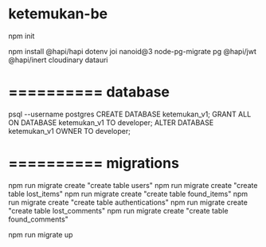 # ketemukan-be

npm init

npm install
@hapi/hapi
dotenv
joi
nanoid@3
node-pg-migrate
pg
@hapi/jwt
@hapi/inert
cloudinary
datauri

==========
database
==========
psql --username postgres
CREATE DATABASE ketemukan_v1;
GRANT ALL ON DATABASE ketemukan_v1 TO developer;
ALTER DATABASE ketemukan_v1 OWNER TO developer;

==========
migrations
==========
npm run migrate create "create table users"
npm run migrate create "create table lost_items"
npm run migrate create "create table found_items"
npm run migrate create "create table authentications"
npm run migrate create "create table lost_comments"
npm run migrate create "create table found_comments"

npm run migrate up
